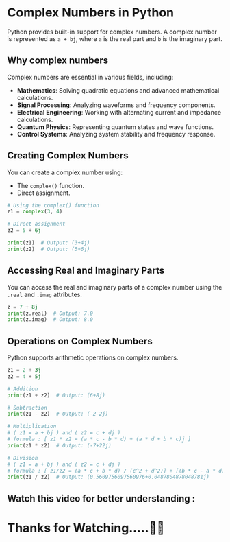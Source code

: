 # Complex Numbers in Python

Python provides built-in support for complex numbers. A complex number is represented as `a + bj`, where `a` is the real part and `b` is the imaginary part.

## Why complex numbers

Complex numbers are essential in various fields, including:

- **Mathematics**: Solving quadratic equations and advanced mathematical calculations.
- **Signal Processing**: Analyzing waveforms and frequency components.
- **Electrical Engineering**: Working with alternating current and impedance calculations.
- **Quantum Physics**: Representing quantum states and wave functions.
- **Control Systems**: Analyzing system stability and frequency response.

## Creating Complex Numbers

You can create a complex number using:
- The `complex()` function.
- Direct assignment.

```python
# Using the complex() function
z1 = complex(3, 4)

# Direct assignment
z2 = 5 + 6j

print(z1)  # Output: (3+4j)
print(z2)  # Output: (5+6j)
```

## Accessing Real and Imaginary Parts

You can access the real and imaginary parts of a complex number using the `.real` and `.imag` attributes.

```python
z = 7 + 8j
print(z.real)  # Output: 7.0
print(z.imag)  # Output: 8.0
```

## Operations on Complex Numbers

Python supports arithmetic operations on complex numbers.

```python
z1 = 2 + 3j
z2 = 4 + 5j

# Addition
print(z1 + z2)  # Output: (6+8j)

# Subtraction
print(z1 - z2)  # Output: (-2-2j)

# Multiplication
# ( z1 = a + bj ) and ( z2 = c + dj )
# formula : [ z1 * z2 = (a * c - b * d) + (a * d + b * c)j ]
print(z1 * z2)  # Output: (-7+22j)

# Division
# ( z1 = a + bj ) and ( z2 = c + dj )
# formula : [ z1/z2 = (a * c + b * d) / (c^2 + d^2)] + [(b * c - a * d) / (c^2 + d^2)]j ]
print(z1 / z2)  # Output: (0.5609756097560976+0.0487804878048781j)
```

## Watch this video for better understanding : 
# Thanks for Watching.....💝💝